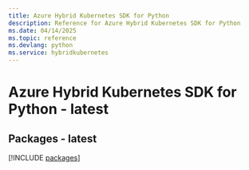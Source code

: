 ```yaml
---
title: Azure Hybrid Kubernetes SDK for Python
description: Reference for Azure Hybrid Kubernetes SDK for Python
ms.date: 04/14/2025
ms.topic: reference
ms.devlang: python
ms.service: hybridkubernetes
---
```

# Azure Hybrid Kubernetes SDK for Python - latest
## Packages - latest
[!INCLUDE [packages](hybrid-kubernetes-index.md)]